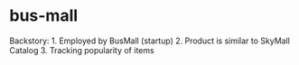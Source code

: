 # bus-mall
Backstory:     1. Employed by BusMall (startup)     2. Product is similar to     SkyMall Catalog     3. Tracking popularity of items
